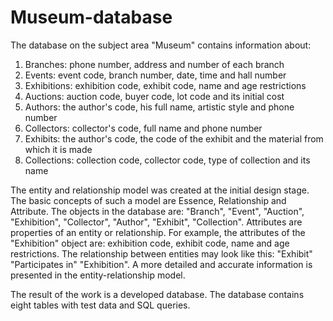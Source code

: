 # Museum-database

The database on the subject area "Museum" contains information about:
1. Branches: phone number, address and number of each branch
2. Events: event code, branch number, date, time and hall number
3. Exhibitions: exhibition code, exhibit code, name and age restrictions
4. Auctions: auction code, buyer code, lot code and its initial cost
5. Authors: the author's code, his full name, artistic style and phone number
6. Collectors: collector's code, full name and phone number
7. Exhibits: the author's code, the code of the exhibit and the material from which it is made
8. Collections: collection code, collector code, type of collection and its name

The entity and relationship model was created at the initial design stage.
The basic concepts of such a model are Essence, Relationship and Attribute.
The objects in the database are: "Branch", "Event", "Auction", "Exhibition", "Collector", "Author", "Exhibit", "Collection".
Attributes are properties of an entity or relationship.
For example, the attributes of the "Exhibition" object are: exhibition code, exhibit code, name and age restrictions.
The relationship between entities may look like this: "Exhibit" "Participates in" "Exhibition". 
A more detailed and accurate information is presented in the entity-relationship model.

The result of the work is a developed database. The database contains eight tables with test data and SQL queries.
